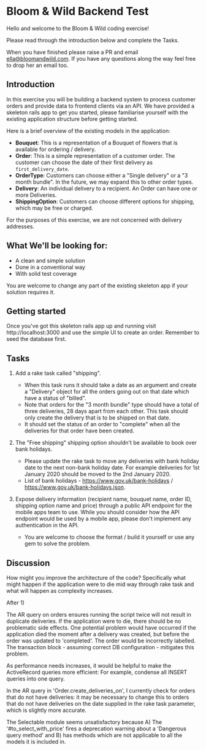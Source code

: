 # Bloom & Wild Backend Test

Hello and welcome to the Bloom & Wild coding exercise!

Please read through the introduction below and complete the Tasks.

When you have finished please raise a PR and email ella@bloomandwild.com. If you have any questions along the way feel free to drop her an email too.

## Introduction

In this exercise you will be building a backend system to process customer orders and provide data to frontend clients via an API.
We have provided a skeleton rails app to get you started, please familiarise yourself with the existing application structure before getting started.

Here is a brief overview of the existing models in the application:
- **Bouquet**: This is a representation of a Bouquet of flowers that is available for ordering / delivery.
- **Order**: This is a simple representation of a customer order. The customer can choose the date of their first delivery as `first_delivery_date`.
- **OrderType**: Customers can choose either a "Single delivery" or a "3 month bundle". In the future, we may expand this to other order types.
- **Delivery**: An individual delivery to a recipient. An Order can have one or more Deliveries.
- **ShippingOption**: Customers can choose different options for shipping, which may be free or charged.

For the purposes of this exercise, we are not concerned with delivery addresses.

## What We'll be looking for:

* A clean and simple solution
* Done in a conventional way
* With solid test coverage

You are welcome to change any part of the existing skeleton app if your solution requires it.

## Getting started

Once you've got this skeleton rails app up and running visit http://localhost:3000 and use the simple UI to create an order. Remember to seed the database first.

## Tasks

1. Add a rake task called "shipping".
   * When this task runs it should take a date
    as an argument and create a "Delivery" object for all the orders going out
    on that date which have a status of "billed".
   * Note that orders for the "3 month bundle" type should have a total of three deliveries, 28 days apart from each other. This task should only create the delivery that is to be shipped on that date.
   * It should set the status of an order to "complete" when all the deliveries for that order have been created.

2. The "Free shipping" shipping option shouldn't be available to book over bank holidays.
   * Please update the rake task
    to move any deliveries with bank holiday date to the next non-bank holiday date. For example deliveries for 1st January 2020 should be moved to the 2nd January 2020.
   * List of bank holidays - https://www.gov.uk/bank-holidays / https://www.gov.uk/bank-holidays.json.

3. Expose delivery information (recipient name, bouquet name, order ID, shipping option name and price) through a public API endpoint for the mobile apps team to use. While you should consider how the API endpoint would be used by a mobile app, please don't implement any authentication in the API.
   * You are welcome to choose the format / build it yourself or use any gem to solve the problem.


## Discussion

How might you improve the architecture of the code? Specifically what might happen if the application were to die mid way through rake task and what will happen as complexity increases.

After 1)

The AR query on orders ensures running the script twice will not result in duplicate deliveries. If the application were to die, there should be no problematic side effects. One potential problem would have occurred if the application died the moment after a delivery was created, but before the order was updated to 'completed'. The order would be incorrectly labelled. The transaction block - assuming correct DB configuration - mitigates this problem.

As performance needs increases, it would be helpful to make the ActiveRecord queries more efficient: For example, condense all INSERT queries into one query.

In the AR query in 'Order.create_deliveries_on', I currently check for orders that do not have deliveries: it may be necessary to change this to orders that do not have deliveries on the date supplied in the rake task parameter, which is slightly more accurate.

The Selectable module seems unsatisfactory because A) The '#to_select_with_price' fires a deprecation warning about a 'Dangerous query method' and B) has methods which are not applicable to all the models it is included in.


